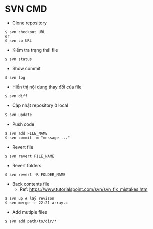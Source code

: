 # SVN CMD
* Clone repository
```
$ svn checkout URL
or
$ svn co URL
```

* Kiểm tra trạng thái file
```
$ svn status
```

* Show commit
```
$ svn log
```

* Hiển thị nội dung thay đổi của file
```
$ svn diff
```

* Cập nhật repository ở local
```
$ svn update
```

* Push code
```
$ svn add FILE_NAME
$ svn commit -m "message ..."
```

* Revert file
```
$ svn revert FILE_NAME
```

* Revert folders
```
$ svn revert -R FOLDER_NAME
```

* Back contents file
    * Ref: https://www.tutorialspoint.com/svn/svn_fix_mistakes.htm
```
$ svn up # lấy revison
$ svn merge -r 22:21 array.c
```

* Add mutiple files
```
$ svn add path/to/dir/*
```